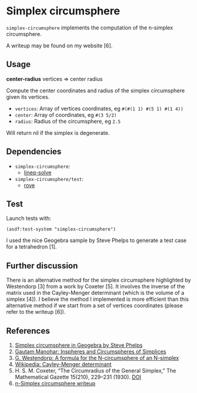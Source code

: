 # Simplex circumsphere
`simplex-circumsphere` implements the computation of the n-simplex
circumsphere.

A writeup may be found on my website [6].

## Usage
**center-radius** vertices => center radius

Compute the center coordinates and radius of the simplex circumsphere
given its vertices.
* `vertices`: Array of vertices coordinates, eg `#(#(1 1) #(5 1) #(1 4))`
* `center`: Array of coordinates, eg `#(3 5/2)`
* `radius`: Radius of the circumsphere, eg `2.5`

Will return nil if the simplex is degenerate.

## Dependencies
* `simplex-circumsphere`:
  * [lineq-solve](https://github.com/thomashoullier/lineq-solve)
* `simplex-circumsphere/test`:
  * [rove](https://github.com/fukamachi/rove)

## Test
Launch tests with:
```common-lisp
(asdf:test-system "simplex-circumsphere")
```

I used the nice Geogebra sample by Steve Phelps to generate a test
case for a tetrahedron [1].

## Further discussion
There is an alternative method for the simplex circumsphere highlighted
by Westendorp [3] from a work by Coxeter [5]. It involves the inverse
of the matrix used in the Cayley-Menger determinant (which is the
volume of a simplex [4]). I believe the method I implemented is
more efficient than this alternative method if we start from a
set of vertices coordinates (please refer to the writeup [6]).

## References
1. [Simplex circumsphere in Geogebra by Steve Phelps](https://www.geogebra.org/material/show/id/Ht8FrBuZ)
2. [Gautam Manohar: Inspheres and Circumspheres of Simplices](https://github.com/gcman/gcman.github.io/blob/master/simplex-sphere/index.html)
3. [G. Westendorp: A formula for the N-circumsphere of an N-simplex](https://westy31.home.xs4all.nl/Circumsphere/ncircumsphere.htm)
4. [Wikipedia: Cayley-Menger determinant](https://en.wikipedia.org/wiki/Cayley%E2%80%93Menger_determinant#Finding_the_circumradius_of_a_simplex)
5. H. S. M. Coxeter, “The Circumradius of the General Simplex,” The
   Mathematical Gazette 15(210), 229–231 (1930). [DOI](doi.org/10.2307/3607191)
6. [n-Simplex circumsphere writeup](https://thomashoullier.com/writeups/simplex-circumsphere/simplex-circumsphere.html)
